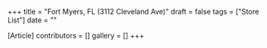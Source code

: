 +++
title = "Fort Myers, FL (3112 Cleveland Ave)"
draft = false
tags = ["Store List"]
date = ""

[Article]
contributors = []
gallery = []
+++